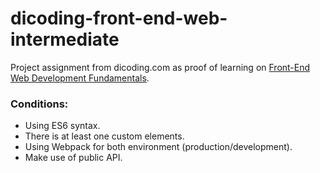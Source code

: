 [class-link]: https://www.dicoding.com/academies/163

# dicoding-front-end-web-intermediate

Project assignment from dicoding.com as proof of learning on [Front-End Web Development Fundamentals][class-link].

### Conditions:

- Using ES6 syntax.
- There is at least one custom elements.
- Using Webpack for both environment (production/development).
- Make use of public API.